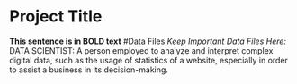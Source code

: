 # Project Title
**This sentence is in BOLD text** 
#Data Files
*Keep Important Data Files Here:*
DATA SCIENTIST: A person employed to analyze and interpret complex digital data, such as the usage of statistics of a website, especially in order to assist a business in its decision-making.
